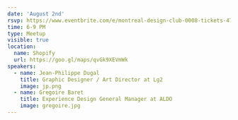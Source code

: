 ```yaml
---
date: 'August 2nd'
rsvp: https://www.eventbrite.com/e/montreal-design-club-0008-tickets-47794219798
time: 6-9 PM
type: Meetup
visible: true
location:
  name: Shopify
  url: https://goo.gl/maps/qvGk9XEVmWk
speakers:
  - name: Jean-Philippe Dugal
    title: Graphic Designer / Art Director at Lg2
    image: jp.png
  - name: Gregoire Baret
    title: Experience Design General Manager at ALDO
    image: gregoire.jpg
---
```

